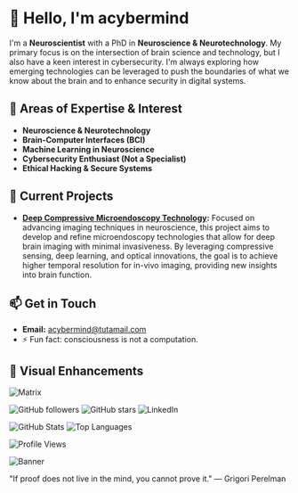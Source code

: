 # 👋 Hello, I'm acybermind

I'm a **Neuroscientist** with a PhD in **Neuroscience & Neurotechnology**. My primary focus is on the intersection of brain science and technology, but I also have a keen interest in cybersecurity. I'm always exploring how emerging technologies can be leveraged to push the boundaries of what we know about the brain and to enhance security in digital systems.

## 🧠 Areas of Expertise & Interest

- **Neuroscience & Neurotechnology**
- **Brain-Computer Interfaces (BCI)**
- **Machine Learning in Neuroscience**
- **Cybersecurity Enthusiast (Not a Specialist)**
- **Ethical Hacking & Secure Systems**

## 🔬 Current Projects

- **[Deep Compressive Microendoscopy Technology](#):** 
  Focused on advancing imaging techniques in neuroscience, this project aims to develop and refine microendoscopy technologies that allow for deep brain imaging with minimal invasiveness. By leveraging compressive sensing, deep learning, and optical innovations, the goal is to achieve higher temporal resolution for in-vivo imaging, providing new insights into brain function.

## 📫 Get in Touch

- **Email:** [acybermind@tutamail.com](mailto:acybermind@tutamail.com)
- ⚡ Fun fact: consciousness is not a computation.

## 🎨 Visual Enhancements

![Matrix](https://i.giphy.com/media/v1.Y2lkPTc5MGI3NjExbTZ0NmtnYnpqZmdwazQwc3p3YmNhbzJkcDMwMzlwNGwxN2Q3d283ZiZlcD12MV9pbnRlcm5hbF9naWZfYnlfaWQmY3Q9Zw/oDYELhFm38KeI1kmJT/giphy.gif)



![GitHub followers](https://img.shields.io/github/followers/acybermind?style=social)
![GitHub stars](https://img.shields.io/github/stars/acybermind?style=social)
![LinkedIn](https://img.shields.io/badge/LinkedIn-Connect-blue?logo=linkedin)

![GitHub Stats](https://github-readme-stats.vercel.app/api?username=acybermind&show_icons=true&theme=radical)
![Top Languages](https://github-readme-stats.vercel.app/api/top-langs/?username=acybermind&layout=compact&theme=radical)

![Profile Views](https://komarev.com/ghpvc/?username=acybermind&color=brightgreen)

![Banner](https://github.com/acybermind/acybermind/raw/main/banner.png)

"If proof does not live in the mind, you cannot prove it." — Grigori Perelman
